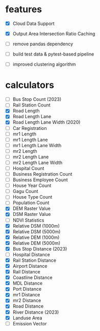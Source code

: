 # features

- [x] Cloud Data Support
- [x] Output Area Intersection Ratio Caching
- [ ] remove pandas dependency
- [ ] build test data & pytest-based pipeline 
- [ ] improved clustering algorithm


# calculators

- [ ] Bus Stop Count (2023)
- [ ] Rail Station Count
- [x] Road Length
- [x] Road Length Lane
- [x] Road Length Lane Width (2020)
- [ ] Car Registration
- [ ] mr1 Length
- [ ] mr1 Length Lane
- [ ] mr1 Length Lane Width
- [ ] mr2 Length
- [ ] mr2 Length Lane
- [ ] mr2 Length Lane Width
- [ ] Hospital Count
- [ ] Business Registration Count
- [ ] Business Employee Count
- [ ] House Year Count
- [ ] Gagu Count
- [ ] House Type Count
- [ ] Population Count
- [x] DEM Raster Value
- [x] DSM Raster Value
- [ ] NDVI Statistics
- [x] Relative DSM (1000m)
- [x] Relative DSM (5000m)
- [x] Relative DEM (1000m)
- [x] Relative DEM (5000m)
- [x] Bus Stop Distance (2023)
- [ ] Hospital Distance
- [x] Rail Station Distance
- [x] Airport Distance
- [x] Rail Distance
- [x] Coastline Distance
- [x] MDL Distance
- [x] Port Distance
- [x] mr1 Distance
- [x] mr2 Distance
- [x] Road Distance
- [x] River Distance (2023)
- [x] Landuse Area
- [ ] Emission Vector

